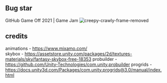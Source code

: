 ## Bug star
GitHub Game Off 2021 | Game Jam
![creepy-crawly-frame-removed](https://user-images.githubusercontent.com/61319844/140776802-3dcca159-8bed-437e-838b-c3a37b34fb89.gif)

## credits
animations - https://www.mixamo.com/  
skybox - https://assetstore.unity.com/packages/2d/textures-materials/sky/fantasy-skybox-free-18353
probuilder - https://github.com/Unity-Technologies/com.unity.probuilder
progrids - https://docs.unity3d.com/Packages/com.unity.progrids@3.0/manual/index.html
